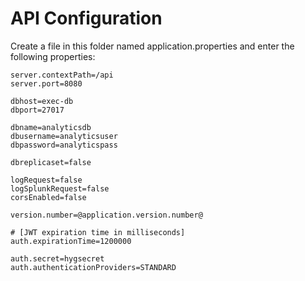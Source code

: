 # API Configuration

Create a file in this folder named application.properties and enter the following properties:

```
server.contextPath=/api
server.port=8080

dbhost=exec-db
dbport=27017

dbname=analyticsdb
dbusername=analyticsuser
dbpassword=analyticspass

dbreplicaset=false

logRequest=false
logSplunkRequest=false
corsEnabled=false

version.number=@application.version.number@

# [JWT expiration time in milliseconds]
auth.expirationTime=1200000

auth.secret=hygsecret
auth.authenticationProviders=STANDARD
```